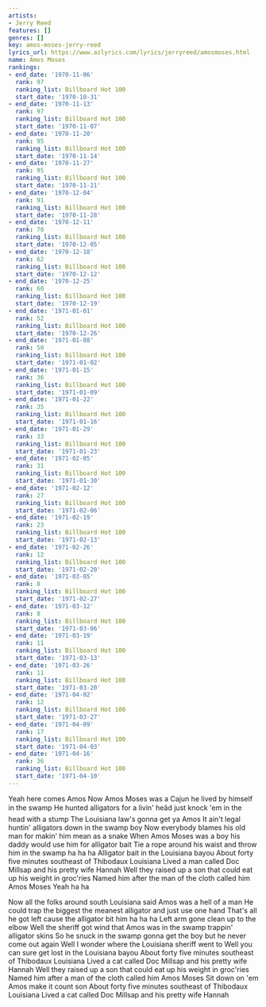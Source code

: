 ```yaml
---
artists:
- Jerry Reed
features: []
genres: []
key: amos-moses-jerry-reed
lyrics_url: https://www.azlyrics.com/lyrics/jerryreed/amosmoses.html
name: Amos Moses
rankings:
- end_date: '1970-11-06'
  rank: 97
  ranking_list: Billboard Hot 100
  start_date: '1970-10-31'
- end_date: '1970-11-13'
  rank: 97
  ranking_list: Billboard Hot 100
  start_date: '1970-11-07'
- end_date: '1970-11-20'
  rank: 95
  ranking_list: Billboard Hot 100
  start_date: '1970-11-14'
- end_date: '1970-11-27'
  rank: 95
  ranking_list: Billboard Hot 100
  start_date: '1970-11-21'
- end_date: '1970-12-04'
  rank: 91
  ranking_list: Billboard Hot 100
  start_date: '1970-11-28'
- end_date: '1970-12-11'
  rank: 70
  ranking_list: Billboard Hot 100
  start_date: '1970-12-05'
- end_date: '1970-12-18'
  rank: 62
  ranking_list: Billboard Hot 100
  start_date: '1970-12-12'
- end_date: '1970-12-25'
  rank: 60
  ranking_list: Billboard Hot 100
  start_date: '1970-12-19'
- end_date: '1971-01-01'
  rank: 52
  ranking_list: Billboard Hot 100
  start_date: '1970-12-26'
- end_date: '1971-01-08'
  rank: 50
  ranking_list: Billboard Hot 100
  start_date: '1971-01-02'
- end_date: '1971-01-15'
  rank: 36
  ranking_list: Billboard Hot 100
  start_date: '1971-01-09'
- end_date: '1971-01-22'
  rank: 35
  ranking_list: Billboard Hot 100
  start_date: '1971-01-16'
- end_date: '1971-01-29'
  rank: 33
  ranking_list: Billboard Hot 100
  start_date: '1971-01-23'
- end_date: '1971-02-05'
  rank: 31
  ranking_list: Billboard Hot 100
  start_date: '1971-01-30'
- end_date: '1971-02-12'
  rank: 27
  ranking_list: Billboard Hot 100
  start_date: '1971-02-06'
- end_date: '1971-02-19'
  rank: 23
  ranking_list: Billboard Hot 100
  start_date: '1971-02-13'
- end_date: '1971-02-26'
  rank: 12
  ranking_list: Billboard Hot 100
  start_date: '1971-02-20'
- end_date: '1971-03-05'
  rank: 8
  ranking_list: Billboard Hot 100
  start_date: '1971-02-27'
- end_date: '1971-03-12'
  rank: 8
  ranking_list: Billboard Hot 100
  start_date: '1971-03-06'
- end_date: '1971-03-19'
  rank: 11
  ranking_list: Billboard Hot 100
  start_date: '1971-03-13'
- end_date: '1971-03-26'
  rank: 11
  ranking_list: Billboard Hot 100
  start_date: '1971-03-20'
- end_date: '1971-04-02'
  rank: 12
  ranking_list: Billboard Hot 100
  start_date: '1971-03-27'
- end_date: '1971-04-09'
  rank: 17
  ranking_list: Billboard Hot 100
  start_date: '1971-04-03'
- end_date: '1971-04-16'
  rank: 36
  ranking_list: Billboard Hot 100
  start_date: '1971-04-10'
---
```


Yeah here comes Amos
Now Amos Moses was a Cajun he lived by himself in the swamp
He hunted alligators for a livin' heâd just knock 'em in the head with a stump
The Louisiana law's gonna get ya Amos
It ain't legal huntin' alligators down in the swamp boy
Now everybody blames his old man for makin' him mean as a snake
When Amos Moses was a boy his daddy would use him for alligator bait
Tie a rope around his waist and throw him in the swamp ha ha ha
Alligator bait in the Louisiana bayou
About forty five minutes southeast of Thibodaux Louisiana
Lived a man called Doc Millsap and his pretty wife Hannah
Well they raised up a son that could eat up his weight in groc'ries
Named him after the man of the cloth called him Amos Moses
Yeah ha ha

Now all the folks around south Louisiana said Amos was a hell of a man
He could trap the biggest the meanest alligator and just use one hand
That's all he got left cause the alligator bit him ha ha ha
Left arm gone clean up to the elbow
Well the sheriff got wind that Amos was in the swamp trappin' alligator skins
So he snuck in the swamp gonna get the boy but he never come out again
Well I wonder where the Louisiana sheriff went to
Well you can sure get lost in the Louisiana bayou
About forty five minutes southeast of Thibodaux Louisiana
Lived a cat called Doc Millsap and his pretty wife Hannah
Well they raised up a son that could eat up his weight in groc'ries
Named him after a man of the cloth called him Amos Moses
Sit down on 'em Amos make it count son
About forty five minutes southeast of Thibodaux Louisiana
Lived a cat called Doc Millsap and his pretty wife Hannah



